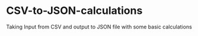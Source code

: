 # CSV-to-JSON-calculations
Taking Input from CSV and output to JSON file with some basic calculations
